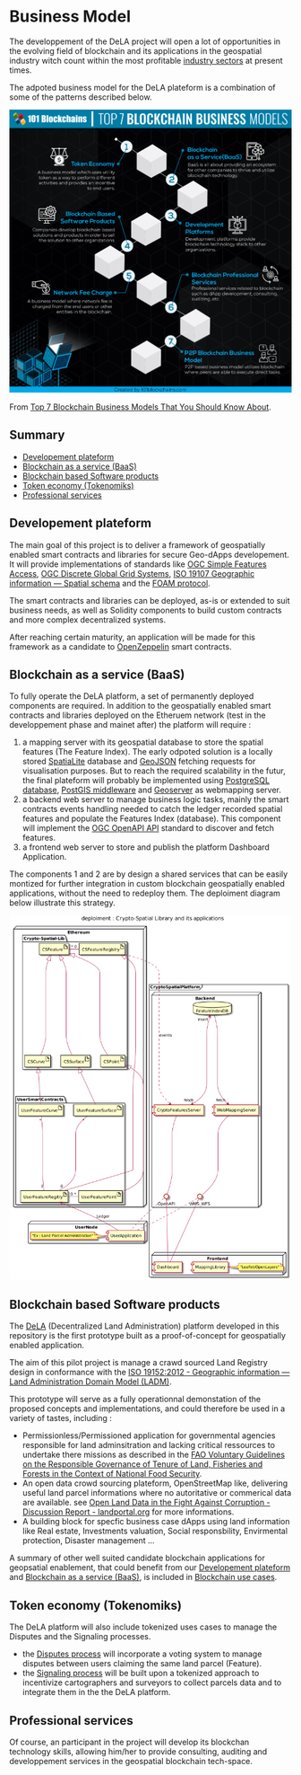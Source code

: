 Business Model
==============
The developpement of the DeLA project will open a lot of opportunities in the evolving field of blockchain and its applications in the geospatial industry witch count within the most profitable [industry sectors](https://www.bcg.com/documents/file109372.pdf) at present times.

The adpoted business model for the DeLA plateform is a combination of some of the patterns described below.

![](./images/blockchain-business-models.png)
 
 From [Top 7 Blockchain Business Models That You Should Know About](https://101blockchains.com/blockchain-business-models/).

## Summary 
<!--ts-->
* [Developement plateform](#developement-plateform)
* [Blockchain as a service (BaaS)](#blockchain-as-a-service-BaaS)
* [Blockchain based Software products](#blockchain-based-software-products)
* [Token economy (Tokenomiks)](#token-economy-tokenomiks)
* [Professional services](#professional-services)
<!--te-->
## Developement plateform

The main goal of this project is to deliver a framework of geospatially enabled smart contracts and libraries for secure Geo-dApps developement. It will provide implementations of standards like [OGC Simple Features Access](http://portal.opengeospatial.org/files/?artifact_id=25355), [OGC Discrete Global Grid Systems](https://www.opengeospatial.org/projects/groups/dggsswg), [ISO 19107 Geographic information — Spatial schema](https://www.iso.org/standard/66175.html?browse=tc) and the [FOAM protocol](https://foam.space/publicAssets/FOAM_Whitepaper.pdf).

The smart contracts and libraries can be deployed, as-is or extended to suit business needs, as well as Solidity components to build custom contracts and more complex decentralized systems. 

After reaching certain maturity, an  application will be made for this framework as a candidate to [OpenZeppelin](https://openzeppelin.com/) smart contracts.

## Blockchain as a service (BaaS)

To fully operate the DeLA platform, a set of permanently deployed components are required. In addition to the geospatially enabled smart contracts and libraries deployed on the Etheruem network (test in the developpement phase and mainet after) the platform will require : 
1. a mapping server with its geospatial database to store the spatial features (The Feature Index). The early odpoted solution is a locally stored [SpatiaLite](https://www.gaia-gis.it/fossil/libspatialite/index) database and [GeoJSON](https://geojson.org/) fetching requests for visualisation purposes. But to reach the required scalability in the futur, the final plateform will probably be implemented using [PostgreSQL database](https://www.postgresql.org/), [PostGIS middleware](https://postgis.net) and [Geoserver](http://geoserver.org/) as webmapping server.  
2. a backend web server to manage business logic tasks, mainly the smart contracts events handling needed to catch the ledger recorded spatial features and populate the Features Index (database). This component will implement the [OGC OpenAPI API](http://docs.opengeospatial.org/wp/16-019r4/16-019r4.html) standard to discover and fetch features.
3. a frontend web server to store and publish the platform Dashboard Application. 

The components 1 and 2 are by design a shared services that can be easily montized for further integration in custom blockchain geospatially enabled applications, without the need to redeploy them. The deploiment diagram below illustrate this strategy.

![](./diagrams/exports/deploy-crypto-spatial-lib/deploy-crypto-spatial-lib.png)

## Blockchain based Software products

The [DeLA](../README.md) (Decentralized Land Administration) platform developed in this repository is the first prototype built as a proof-of-concept for geospatially enabled application.

The aim of this pilot project is manage a crawd sourced Land Registry design in conformance with the [ISO 19152:2012 - Geographic information — Land Administration Domain Model (LADM)](https://www.iso.org/standard/51206.html?browse=tc).

This prototype will serve as a fully operationnal demonstation of the proposed concepts and implementations, and could therefore be used in a variety of tastes, including :
- Permissionless/Permissioned application for governmental agencies responsible for land adminsitration and lacking critical ressources to undertake there missions as described in the [FAO Voluntary Guidelines on the Responsible Governance of Tenure of Land, Fisheries and Forests in the Context of National Food Security](http://www.fao.org/tenure/voluntary-guidelines/en/).
- An open data crowd sourcing plateform, OpenStreetMap like, delivering useful land parcel informations where no autoritative or commerical data are available. see [Open Land Data in the Fight Against Corruption - Discussion Report - landportal.org](https://landportal.org/file/47749/download) for more informations.
- A building block for specfic business case dApps using land information like Real estate, Investments valuation, Social responsbility, Envirmental protection, Disaster management ... 

A summary of other well suited candidate blockchain applications for geopsatial enablement, that could benefit from our [Developement plateform](#developement-plateform) and [Blockchain as a service (BaaS)](#blockchain-as-a-service-(BaaS)), is included in [Blockchain use cases](./blockchain-use-cases.md).

## Token economy (Tokenomiks)
The DeLA platform will also include tokenized uses cases to manage the Disputes and the Signaling processes.
- the [Disputes process](../README.md#Usage) will incorporate a voting system to manage disputes between users claiming the same land parcel (Feature).
- the [Signaling process](../README.md#Singaling) will be built upon a tokenized approach to incentivize cartographers and surveyors to collect parcels data and to integrate them in the the DeLA platform. 

## Professional services 
Of course, an participant in the project will develop its blockchan technology skills, allowing him/her to provide consulting, auditing and developpement services in the geospatial blockchain tech-space.


